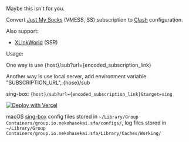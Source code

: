 Maybe this isn't for you.

Convert [Just My Socks](https://justmysocks.net/members/aff.php?aff=31408) (VMESS, SS) subscription to [Clash](https://clash.wiki/) configuration.

Also support:

- [XLinkWorld](https://www.xlinkworld.cc) (SSR)

Usage:

One way is use {host}/sub?url={encoded_subscription_link}

Another way is use local server, add environment variable "SUBSCRIPTION_URL", {hose}/sub

sing-box: `{host}/sub?url={encoded_subscription_link}&target=sing`

[![Deploy with Vercel](https://vercel.com/button)](https://vercel.com/new/clone?repository-url=https%3A%2F%2Fgithub.com%2Fhonye%2Fnext-sub)

macOS [sing-box](https://sing-box.sagernet.org/clients/apple/) config files stored in `~/Library/Group Containers/group.io.nekohasekai.sfa/configs/`, log files stored in `~/Library/Group Containers/group.io.nekohasekai.sfa/Library/Caches/Working/`
